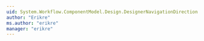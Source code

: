 ```yaml
---
uid: System.Workflow.ComponentModel.Design.DesignerNavigationDirection
author: "Erikre"
ms.author: "erikre"
manager: "erikre"
---
```

